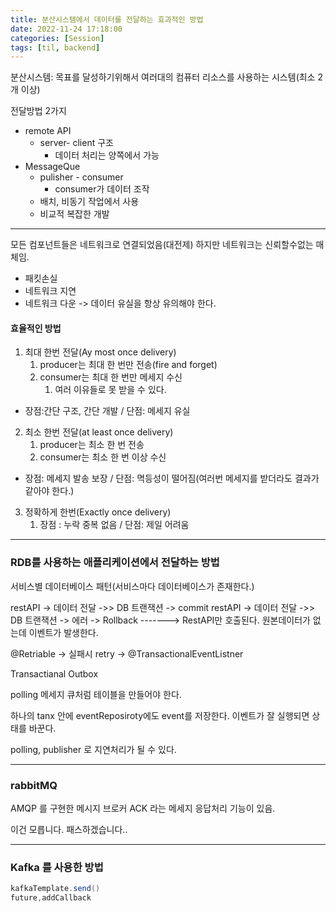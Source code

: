 ```yaml
---
title: 분산시스템에서 데이터를 전달하는 효과적인 방법
date: 2022-11-24 17:18:00
categories: [Session]
tags: [til, backend]
---
```


분산시스템: 목표를 달성하기위해서 여러대의 컴퓨터 리소스를 사용하는 시스템(최소 2개 이상)

전달방법 2가지
- remote API
	- server- client 구조
		- 데이터 처리는 양쪽에서 가능 
- MessageQue
	- pulisher - consumer
		- consumer가 데이터 조작 
	- 배치, 비동기 작업에서 사용
	- 비교적 복잡한 개발

----

모든 컴포넌트들은 네트워크로 연결되었음(대전제)
하지만 네트워크는 신뢰할수없는 매체임.
- 패킷손실
- 네트워크 지연
- 네트워크 다운
-> 데이터 유실을 항상 유의해야 한다.


#### 효율적인 방법
1. 최대 한번 전달(Ay most once delivery)
	1. producer는 최대 한 번만 전송(fire and forget)
	2. consumer는 최대 한 번만 메세지 수신
		1. 여러 이유들로 못 받을 수 있다.
- 장점:간단 구조, 간단 개발 / 단점: 메세지 유실


2. 최소 한번 전달(at least once delivery)
	1. producer는 최소 한 번 전송
	2. consumer는 최소 한 번 이상 수신
- 장점:  메세지 발송 보장 / 단점: 멱등성이 떨어짐(여러번 메세지를 받더라도 결과가 같아야 한다.)


3. 정확하게 한번(Exactly once delivery)
	1. 장점 : 누락 중복 없음 / 단점: 제일 어려움


---
### RDB를 사용하는 애플리케이션에서 전달하는 방법
서비스별 데이터베이스 패턴(서비스마다 데이터베이스가 존재한다.)

restAPI -> 데이터 전달 ->> DB 트랜잭션 -> commit
restAPI -> 데이터 전달 ->> DB 트랜잭션 -> 에러 -> Rollback  -------> RestAPI만 호출된다.
원본데이터가 없는데 이벤트가 발생한다.

@Retriable -> 실패시 retry -> 
@TransactionalEventListner



Transactianal Outbox

polling 
메세지 큐처럼 테이블을 만들어야 한다.

하나의 tanx 안에 eventReposiroty에도 event를 저장한다.
이벤트가 잘 실행되면 상태를 바꾼다.

polling, publisher 로 지연처리가 될 수 있다.

---

### rabbitMQ
AMQP 를 구현한 메시지 브로커
ACK 라는 메세지 응답처리 기능이 있음.

이건 모릅니다. 패스하겠습니다..



---

### Kafka 를 사용한 방법
```java
kafkaTemplate.send()
future,addCallback
```



